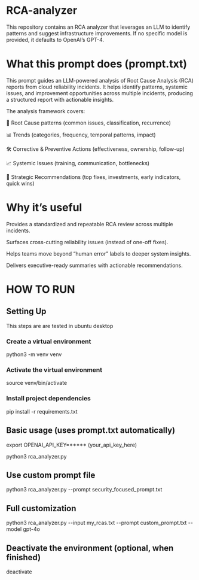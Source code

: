 # RCA-analyzer
This repository contains an RCA analyzer that leverages an LLM to identify patterns and suggest infrastructure improvements. If no specific model is provided, it defaults to OpenAI’s GPT-4.


# What this prompt does (prompt.txt)

This prompt guides an LLM-powered analysis of Root Cause Analysis (RCA) reports from cloud reliability incidents.
It helps identify patterns, systemic issues, and improvement opportunities across multiple incidents, producing a structured report with actionable insights.

The analysis framework covers:

🔎 Root Cause patterns (common issues, classification, recurrence)

📊 Trends (categories, frequency, temporal patterns, impact)

🛠️ Corrective & Preventive Actions (effectiveness, ownership, follow-up)

📈 Systemic Issues (training, communication, bottlenecks)

🚀 Strategic Recommendations (top fixes, investments, early indicators, quick wins)

# Why it’s useful

Provides a standardized and repeatable RCA review across multiple incidents.

Surfaces cross-cutting reliability issues (instead of one-off fixes).

Helps teams move beyond “human error” labels to deeper system insights.

Delivers executive-ready summaries with actionable recommendations.


# HOW TO RUN

## Setting Up

This steps are are tested in ubuntu desktop

### Create a virtual environment

python3 -m venv venv

### Activate the virtual environment

source venv/bin/activate

### Install project dependencies

pip install -r requirements.txt 


## Basic usage (uses prompt.txt automatically)

export OPENAI_API_KEY=***** (your_api_key_here)

python3 rca_analyzer.py

## Use custom prompt file
python3 rca_analyzer.py --prompt security_focused_prompt.txt

## Full customization
python3 rca_analyzer.py --input my_rcas.txt --prompt custom_prompt.txt --model gpt-4o


## Deactivate the environment (optional, when finished)

deactivate